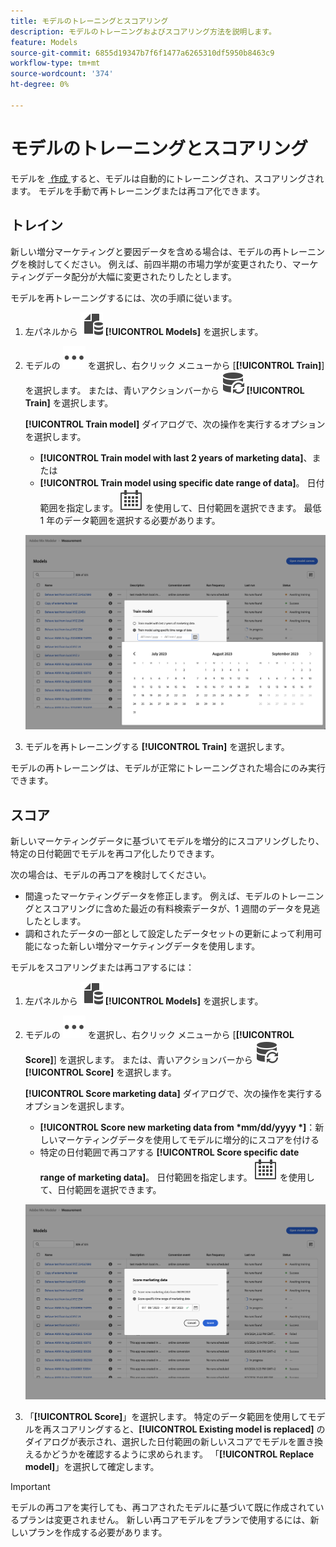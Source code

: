 ```yaml
---
title: モデルのトレーニングとスコアリング
description: モデルのトレーニングおよびスコアリング方法を説明します。
feature: Models
source-git-commit: 6855d19347b7f6f1477a6265310df5950b8463c9
workflow-type: tm+mt
source-wordcount: '374'
ht-degree: 0%

---
```


# モデルのトレーニングとスコアリング

モデルを [&#x200B; 作成 &#x200B;](/help/models/build.md) すると、モデルは自動的にトレーニングされ、スコアリングされます。 モデルを手動で再トレーニングまたは再コア化できます。

## トレイン

新しい増分マーケティングと要因データを含める場合は、モデルの再トレーニングを検討してください。 例えば、前四半期の市場力学が変更されたり、マーケティングデータ配分が大幅に変更されたりしたとします。

モデルを再トレーニングするには、次の手順に従います。

1. 左パネルから ![](/help/assets/icons/FileData.svg) **[!UICONTROL Models]** を選択します。

1. モデルの ![&#x200B; 詳細 &#x200B;](/help/assets/icons/More.svg) を選択し、右クリック メニューから [**[!UICONTROL Train]**] を選択します。 または、青いアクションバーから ![DataRefresh](/help/assets/icons/DataRefresh.svg) **[!UICONTROL Train]** を選択します。

   **[!UICONTROL Train model]** ダイアログで、次の操作を実行するオプションを選択します。

   * **[!UICONTROL Train model with last 2 years of marketing data]**、または
   * **[!UICONTROL Train model using specific date range of data]**。
日付範囲を指定します。 ![&#x200B; カレンダー &#x200B;](/help/assets/icons/Calendar.svg) を使用して、日付範囲を選択できます。 最低 1 年のデータ範囲を選択する必要があります。

   ![&#x200B; モデルの再トレーニング &#x200B;](../assets/retrain-model.png)

1. モデルを再トレーニングする **[!UICONTROL Train]** を選択します。


モデルの再トレーニングは、モデルが正常にトレーニングされた場合にのみ実行できます。


## スコア


新しいマーケティングデータに基づいてモデルを増分的にスコアリングしたり、特定の日付範囲でモデルを再コア化したりできます。

次の場合は、モデルの再コアを検討してください。

* 間違ったマーケティングデータを修正します。 例えば、モデルのトレーニングとスコアリングに含めた最近の有料検索データが、1 週間のデータを見逃したとします。
* 調和されたデータの一部として設定したデータセットの更新によって利用可能になった新しい増分マーケティングデータを使用します。

モデルをスコアリングまたは再コアするには：

1. 左パネルから ![](/help/assets/icons/FileData.svg) **[!UICONTROL Models]** を選択します。

1. モデルの ![&#x200B; 詳細 &#x200B;](/help/assets/icons/More.svg) を選択し、右クリック メニューから [**[!UICONTROL Score]**] を選択します。 または、青いアクションバーから ![DataRefresh](/help/assets/icons/DataRefresh.svg) **[!UICONTROL Score]** を選択します。

   **[!UICONTROL Score marketing data]** ダイアログで、次の操作を実行するオプションを選択します。

   * **[!UICONTROL Score new marketing data from *mm/dd/yyyy *]**：新しいマーケティングデータを使用してモデルに増分的にスコアを付ける
   * 特定の日付範囲で再コアする **[!UICONTROL Score specific date range of marketing data]**。
日付範囲を指定します。 ![&#x200B; カレンダー &#x200B;](/help/assets/icons/Calendar.svg) を使用して、日付範囲を選択できます。

   ![&#x200B; モデルの再コア &#x200B;](../assets/rescore-model.png)

1. 「**[!UICONTROL Score]**」を選択します。 特定のデータ範囲を使用してモデルを再スコアリングすると、**[!UICONTROL Existing model is replaced]** のダイアログが表示され、選択した日付範囲の新しいスコアでモデルを置き換えるかどうかを確認するように求められます。 「**[!UICONTROL Replace model]**」を選択して確定します。

>[!IMPORTANT]
>
>モデルの再コアを実行しても、再コアされたモデルに基づいて既に作成されているプランは変更されません。 新しい再コアモデルをプランで使用するには、新しいプランを作成する必要があります。

